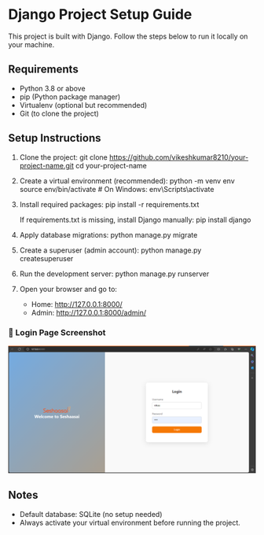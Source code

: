 Django Project Setup Guide
==========================

This project is built with Django. Follow the steps below to run it locally on your machine.

Requirements
------------
- Python 3.8 or above
- pip (Python package manager)
- Virtualenv (optional but recommended)
- Git (to clone the project)

Setup Instructions
------------------

1. Clone the project:
   git clone https://github.com/vikeshkumar8210/your-project-name.git
   cd your-project-name

2. Create a virtual environment (recommended):
   python -m venv env
   source env/bin/activate         # On Windows: env\\Scripts\\activate

3. Install required packages:
   pip install -r requirements.txt

   If requirements.txt is missing, install Django manually:
   pip install django

4. Apply database migrations:
   python manage.py migrate

5. Create a superuser (admin account):
   python manage.py createsuperuser

6. Run the development server:
   python manage.py runserver

7. Open your browser and go to:
   - Home: http://127.0.0.1:8000/
   - Admin: http://127.0.0.1:8000/admin/
  
### 🔐 Login Page Screenshot

![Login Page](https://github.com/vikeshkumar8210/demo_project/blob/main/login.png)

Notes
-----
- Default database: SQLite (no setup needed)
- Always activate your virtual environment before running the project.

